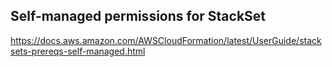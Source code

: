 ## Self-managed permissions for StackSet

https://docs.aws.amazon.com/AWSCloudFormation/latest/UserGuide/stacksets-prereqs-self-managed.html